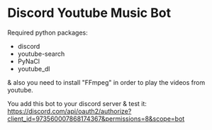 # Discord Youtube Music Bot

Required python packages:
- discord
- youtube-search
- PyNaCl
- youtube_dl
 
& also you need to install "FFmpeg" in order to play the videos from youtube.


You add this bot to your discord server & test it: https://discord.com/api/oauth2/authorize?client_id=973560007868174367&permissions=8&scope=bot
